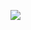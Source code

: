 <!--
id: 42583835672
link: http://jreed91.tumblr.com/post/42583835672
slug: 
date: Fri Feb 08 2013 09:25:23 GMT-0600 (CST)
publish: 2013-02-08
tags: 
title: 
-->


![](http://24.media.tumblr.com/0a0324d30c4cee01c6db37eef01f57b9/tumblr_mhwqubNmBq1qi8pkco1_1280.jpg)

